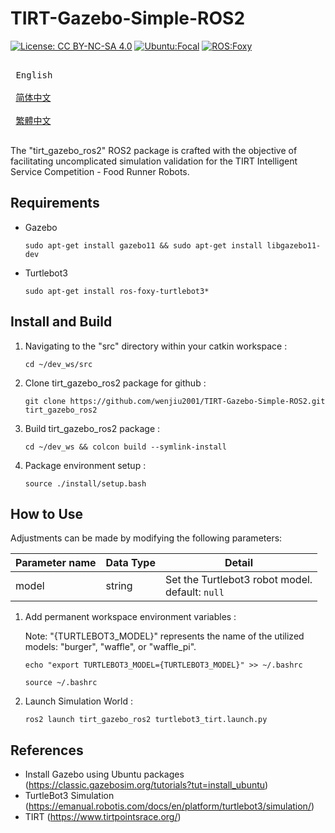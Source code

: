 # TIRT-Gazebo-Simple-ROS2

[![License: CC BY-NC-SA 4.0](https://img.shields.io/badge/License-CC_BY--NC--SA_4.0-lightgrey.svg)](https://creativecommons.org/licenses/by-nc-sa/4.0/)
[![Ubuntu:Focal](https://img.shields.io/badge/Ubuntu-Focal-brightgreen)](https://releases.ubuntu.com/focal/)
[![ROS:Foxy](https://img.shields.io/badge/ROS-Foxy-blue)](https://docs.ros.org/en/foxy/Installation/Ubuntu-Install-Debians.html)

<kbd> <br> English <br> </kbd>
<kbd> <br> [简体中文][zh-CN] <br> </kbd>
<kbd> <br> [繁體中文][zh-TW] <br> </kbd>

[zh-CN]: README_zh-CN.md
[zh-TW]: README_zh-TW.md

The "tirt_gazebo_ros2" ROS2 package is crafted with the objective of facilitating uncomplicated simulation validation for the TIRT Intelligent Service Competition - Food Runner Robots.

## Requirements

- Gazebo
   ```
   sudo apt-get install gazebo11 && sudo apt-get install libgazebo11-dev
   ```
- Turtlebot3
   ```
   sudo apt-get install ros-foxy-turtlebot3*
   ```

## Install and Build

1. Navigating to the "src" directory within your catkin workspace :
   ```
   cd ~/dev_ws/src
   ```
2. Clone tirt_gazebo_ros2 package for github :
   ```
   git clone https://github.com/wenjiu2001/TIRT-Gazebo-Simple-ROS2.git tirt_gazebo_ros2
   ```
3. Build tirt_gazebo_ros2 package :
   ```
   cd ~/dev_ws && colcon build --symlink-install
   ```
4. Package environment setup :
   ```
   source ./install/setup.bash
   ```

## How to Use

Adjustments can be made by modifying the following parameters:

| Parameter name | Data Type | Detail                                                            |
| -------------- | --------- | ----------------------------------------------------------------- |
| model          | string    | Set the Turtlebot3 robot model. <br/>default: `null`              |

1. Add permanent workspace environment variables :

   Note: "{TURTLEBOT3_MODEL}" represents the name of the utilized models: "burger", "waffle", or "waffle_pi".
   ```
   echo "export TURTLEBOT3_MODEL={TURTLEBOT3_MODEL}" >> ~/.bashrc
   ```
   ```
   source ~/.bashrc
   ```
2. Launch Simulation World :
   ```
   ros2 launch tirt_gazebo_ros2 turtlebot3_tirt.launch.py
   ```
   
## References

- Install Gazebo using Ubuntu packages (https://classic.gazebosim.org/tutorials?tut=install_ubuntu)
- TurtleBot3 Simulation (https://emanual.robotis.com/docs/en/platform/turtlebot3/simulation/)
- TIRT (https://www.tirtpointsrace.org/)
